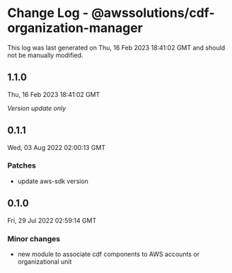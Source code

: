 # Change Log - @awssolutions/cdf-organization-manager

This log was last generated on Thu, 16 Feb 2023 18:41:02 GMT and should not be manually modified.

## 1.1.0

Thu, 16 Feb 2023 18:41:02 GMT

_Version update only_

## 0.1.1

Wed, 03 Aug 2022 02:00:13 GMT

### Patches

- update aws-sdk version

## 0.1.0

Fri, 29 Jul 2022 02:59:14 GMT

### Minor changes

- new module to associate cdf components to AWS accounts or organizational unit
